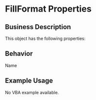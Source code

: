 # FillFormat Properties

## Business Description
This object has the following properties:

## Behavior
Name

## Example Usage
No VBA example available.